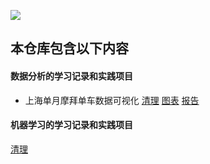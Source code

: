 ![](https://image-1256668828.cos.ap-shanghai.myqcloud.com/data_01.png)

## 本仓库包含以下内容

#### 数据分析的学习记录和实践项目

* 上海单月摩拜单车数据可视化
[清理](https://github.com/NameZhangRan/Udacity/blob/master/Data_Analyst_Advanced/04/mobike_data_clear.ipynb)
[图表](https://public.tableau.com/profile/zhangran#!/vizhome/Mobike_Tableau_Story_V1_1/Story)
[报告](https://github.com/NameZhangRan/Udacity/blob/master/Data_Analyst_Advanced/04/Mobike_Tableau_Report.pdf)


#### 机器学习的学习记录和实践项目

[清理](https://github.com/NameZhangRan/Udacity/blob/master/Data_Analyst_Advanced/04/mobike_data_clear.ipynb "清理")

